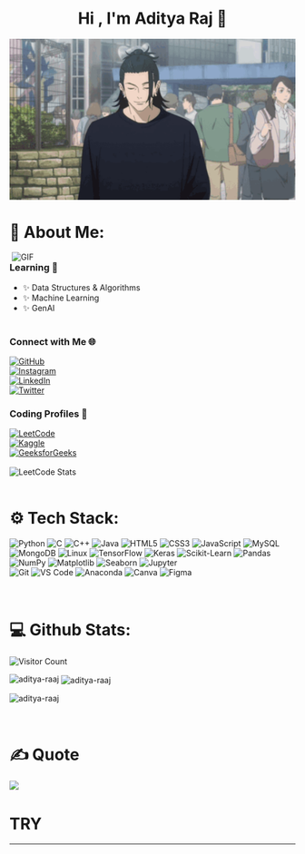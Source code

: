 <h1 align="center"> Hi , I'm Aditya Raj 👋 </h1>
<!--   (Toxic Haste)  -->
<div align="center">
<img hight="300" width="700" alt="GIF" align="center" src="https://github.com/aditya-raaj/aditya-raaj/blob/main/gif1.gif">
</div>



# 💫 About Me:
<img hight="100" width="500"  alt="GIF" align="right" src="https://github.com/aditya-raaj/aditya-raaj/blob/main/gif2.gif">

###  Learning 📑
- ✨ Data Structures & Algorithms
- ✨ Machine Learning 
- ✨ GenAI
</br></br>

### Connect with Me 🌐  

[![GitHub](https://img.shields.io/badge/GitHub-%2312100E.svg?logo=github&logoColor=white)](https://github.com/aditya-raaj)  
[![Instagram](https://img.shields.io/badge/Instagram-%23E4405F.svg?logo=Instagram&logoColor=white)](https://instagram.com/adi_raj_2272)  
[![LinkedIn](https://img.shields.io/badge/LinkedIn-%230077B5.svg?logo=linkedin&logoColor=white)](https://linkedin.com/in/aditya-lin)  
[![Twitter](https://img.shields.io/badge/Twitter-%231DA1F2.svg?logo=Twitter&logoColor=white)](https://twitter.com/itsadityaaraj)  



### Coding Profiles 🚀  

[![LeetCode](https://img.shields.io/badge/LeetCode-%23FFA116.svg?logo=leetcode&logoColor=black)](https://leetcode.com/itsaditya7)  
[![Kaggle](https://img.shields.io/badge/Kaggle-%2320BEFF.svg?logo=kaggle&logoColor=white)](https://kaggle.com/adityaraaj7)  
[![GeeksforGeeks](https://img.shields.io/badge/GeeksforGeeks-%23107840.svg?logo=geeksforgeeks&logoColor=white)](https://auth.geeksforgeeks.org/user/itsadit07)  
</br>
![LeetCode Stats](https://leetcard.jacoblin.cool/itsaditya7?theme=dark)
</br>
</br>

       

# ⚙️ Tech Stack:  
![Python](https://img.shields.io/badge/python-%2314354C.svg?style=for-the-badge&logo=python&logoColor=white)  ![C](https://img.shields.io/badge/c-%2300599C.svg?style=for-the-badge&logo=c&logoColor=white)  ![C++](https://img.shields.io/badge/c++-%2300599C.svg?style=for-the-badge&logo=c%2B%2B&logoColor=white)  ![Java](https://img.shields.io/badge/java-%23ED8B00.svg?style=for-the-badge&logo=java&logoColor=white)  ![HTML5](https://img.shields.io/badge/html5-%23E34F26.svg?style=for-the-badge&logo=html5&logoColor=white)  ![CSS3](https://img.shields.io/badge/css3-%231572B6.svg?style=for-the-badge&logo=css3&logoColor=white)  ![JavaScript](https://img.shields.io/badge/javascript-%23323330.svg?style=for-the-badge&logo=javascript&logoColor=%23F7DF1E)  ![MySQL](https://img.shields.io/badge/mysql-%2300f.svg?style=for-the-badge&logo=mysql&logoColor=white) ![MongoDB](https://img.shields.io/badge/MongoDB-%234ea94b.svg?style=for-the-badge&logo=mongodb&logoColor=white)  ![Linux](https://img.shields.io/badge/Linux-FCC624?style=for-the-badge&logo=linux&logoColor=black)  ![TensorFlow](https://img.shields.io/badge/TensorFlow-%23FF6F00.svg?style=for-the-badge&logo=tensorflow&logoColor=white)  ![Keras](https://img.shields.io/badge/Keras-%23D00000.svg?style=for-the-badge&logo=keras&logoColor=white)  ![Scikit-Learn](https://img.shields.io/badge/scikit--learn-%23F7931E.svg?style=for-the-badge&logo=scikit-learn&logoColor=white) ![Pandas](https://img.shields.io/badge/pandas-%23150458.svg?style=for-the-badge&logo=pandas&logoColor=white)  ![NumPy](https://img.shields.io/badge/numpy-%23013243.svg?style=for-the-badge&logo=numpy&logoColor=white)  ![Matplotlib](https://img.shields.io/badge/Matplotlib-%23FF5722.svg?style=for-the-badge&logo=python&logoColor=white)  ![Seaborn](https://img.shields.io/badge/Seaborn-%23000.svg?style=for-the-badge&logo=python&logoColor=white)  ![Jupyter](https://img.shields.io/badge/jupyter-%23F37626.svg?style=for-the-badge&logo=jupyter&logoColor=white)  
![Git](https://img.shields.io/badge/git-%23F05033.svg?style=for-the-badge&logo=git&logoColor=white) ![VS Code](https://img.shields.io/badge/VS%20Code-%23007ACC.svg?style=for-the-badge&logo=visualstudiocode&logoColor=white)  ![Anaconda](https://img.shields.io/badge/Anaconda-%2344A833.svg?style=for-the-badge&logo=anaconda&logoColor=white)  ![Canva](https://img.shields.io/badge/Canva-%2300C4CC.svg?style=for-the-badge&logo=Canva&logoColor=white)  ![Figma](https://img.shields.io/badge/Figma-%23F24E1E.svg?style=for-the-badge&logo=figma&logoColor=white)  
</br>
</br>

# 💻 Github Stats:

![Visitor Count](https://komarev.com/ghpvc/?username=aditya-raaj&color=blue)
<p><img align="left" src="https://github-readme-stats.vercel.app/api/top-langs?username=aditya-raaj&show_icons=true&locale=en&layout=compact" alt="aditya-raaj" /></p>
<p>&nbsp;<img align="center" src="https://github-readme-stats.vercel.app/api?username=aditya-raaj&show_icons=true&locale=en" alt="aditya-raaj" /></p>
<p><img align="center" src="https://github-readme-streak-stats.herokuapp.com/?user=aditya-raaj&" alt="aditya-raaj" /></p>
</br>


# ✍️ Quote
![](https://quotes-github-readme.vercel.app/api?type=horizontal&theme=radical)

# TRY


---
